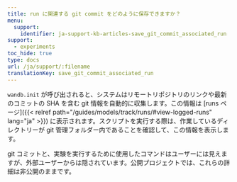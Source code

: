 ```yaml
---
title: run に関連する git commit をどのように保存できますか？
menu:
  support:
    identifier: ja-support-kb-articles-save_git_commit_associated_run
support:
  - experiments
toc_hide: true
type: docs
url: /ja/support/:filename
translationKey: save_git_commit_associated_run
---
```

`wandb.init` が呼び出されると、システムはリモートリポジトリのリンクや最新のコミットの SHA を含む git 情報を自動的に収集します。この情報は [runs ページ]({{< relref path="/guides/models/track/runs/#view-logged-runs" lang="ja" >}}) に表示されます。スクリプトを実行する際は、作業しているディレクトリーが git 管理フォルダー内であることを確認して、この情報を表示します。

git コミットと、実験を実行するために使用したコマンドはユーザーには見えますが、外部ユーザーからは隠されています。公開プロジェクトでは、これらの詳細は非公開のままです。